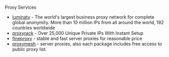 Proxy Services

* [luminaty](http://luminati.io/?affiliate=email/support@getdata.pro) - The world's largest business proxy network
for complete global anonymity. More than 10 million IPs from all around the world, 192 countries worldwide
* [proxyrack](http://www.proxyrack.com/access/aff/go/lorien) - Over 25,000 Unique Private IPs With Instant Setup
* [fineproxy](https://buy.fineproxy.org/) - stable and fast server proxies for reasonable price
* [proxymesh](https://proxymesh.com/) - server proxies, also each package includes free access to public proxy list.
